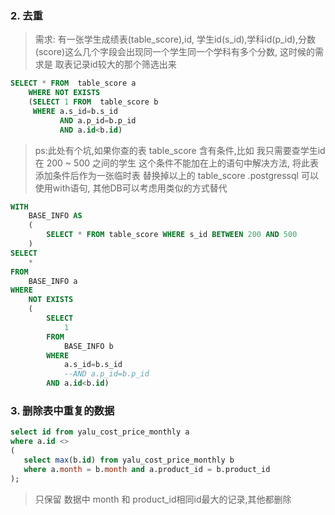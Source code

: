 ### 2. 去重
> 需求: 有一张学生成绩表(table_score),id, 学生id(s_id),学科id(p_id),分数(score)这么几个字段会出现同一个学生同一个学科有多个分数, 这时候的需求是 取表记录id较大的那个筛选出来

```sql
SELECT * FROM  table_score a
    WHERE NOT EXISTS
    (SELECT 1 FROM  table_score b
     WHERE a.s_id=b.s_id
           AND a.p_id=b.p_id
           AND a.id<b.id)
```
> ps:此处有个坑,如果你查的表 table_score 含有条件,比如 我只需要查学生id在 200 ~ 500 之间的学生 这个条件不能加在上的语句中解决方法, 将此表添加条件后作为一张临时表 替换掉以上的 table_score .postgressql 可以 使用with语句,
其他DB可以考虑用类似的方式替代

```sql
WITH
    BASE_INFO AS
    (
        SELECT * FROM table_score WHERE s_id BETWEEN 200 AND 500
    )
SELECT
    *
FROM
    BASE_INFO a
WHERE
    NOT EXISTS
    (
        SELECT
            1
        FROM
            BASE_INFO b
        WHERE
            a.s_id=b.s_id
            --AND a.p_id=b.p_id
        AND a.id<b.id)
```

### 3. 删除表中重复的数据

```sql
select id from yalu_cost_price_monthly a
where a.id <>
(
   select max(b.id) from yalu_cost_price_monthly b
   where a.month = b.month and a.product_id = b.product_id  
);
```

> 只保留 数据中 month 和 product_id相同id最大的记录,其他都删除

